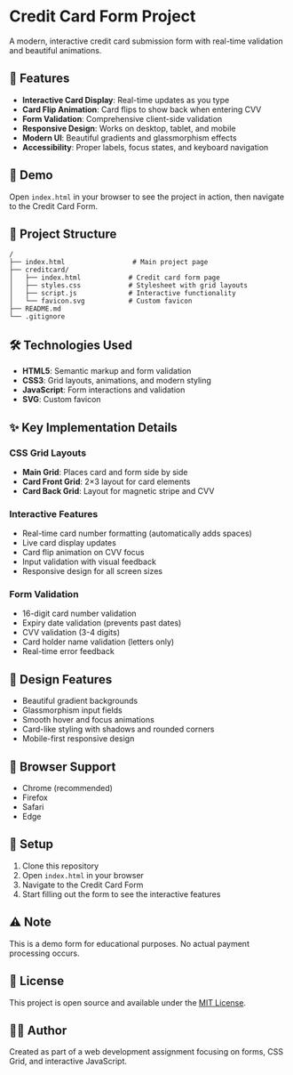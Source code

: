 # Credit Card Form Project

A modern, interactive credit card submission form with real-time validation and beautiful animations.

## 🌟 Features

- **Interactive Card Display**: Real-time updates as you type
- **Card Flip Animation**: Card flips to show back when entering CVV
- **Form Validation**: Comprehensive client-side validation
- **Responsive Design**: Works on desktop, tablet, and mobile
- **Modern UI**: Beautiful gradients and glassmorphism effects
- **Accessibility**: Proper labels, focus states, and keyboard navigation

## 🚀 Demo

Open `index.html` in your browser to see the project in action, then navigate to the Credit Card Form.

## 📁 Project Structure

```
/
├── index.html                 # Main project page
├── creditcard/
│   ├── index.html            # Credit card form page
│   ├── styles.css            # Stylesheet with grid layouts
│   ├── script.js             # Interactive functionality
│   └── favicon.svg           # Custom favicon
├── README.md
└── .gitignore
```

## 🛠️ Technologies Used

- **HTML5**: Semantic markup and form validation
- **CSS3**: Grid layouts, animations, and modern styling
- **JavaScript**: Form interactions and validation
- **SVG**: Custom favicon

## ✨ Key Implementation Details

### CSS Grid Layouts
- **Main Grid**: Places card and form side by side
- **Card Front Grid**: 2×3 layout for card elements
- **Card Back Grid**: Layout for magnetic stripe and CVV

### Interactive Features
- Real-time card number formatting (automatically adds spaces)
- Live card display updates
- Card flip animation on CVV focus
- Input validation with visual feedback
- Responsive design for all screen sizes

### Form Validation
- 16-digit card number validation
- Expiry date validation (prevents past dates)
- CVV validation (3-4 digits)
- Card holder name validation (letters only)
- Real-time error feedback

## 🎨 Design Features

- Beautiful gradient backgrounds
- Glassmorphism input fields
- Smooth hover and focus animations
- Card-like styling with shadows and rounded corners
- Mobile-first responsive design

## 📱 Browser Support

- Chrome (recommended)
- Firefox
- Safari
- Edge

## 🔧 Setup

1. Clone this repository
2. Open `index.html` in your browser
3. Navigate to the Credit Card Form
4. Start filling out the form to see the interactive features

## ⚠️ Note

This is a demo form for educational purposes. No actual payment processing occurs.

## 📄 License

This project is open source and available under the [MIT License](LICENSE).

## 👨‍💻 Author

Created as part of a web development assignment focusing on forms, CSS Grid, and interactive JavaScript. 